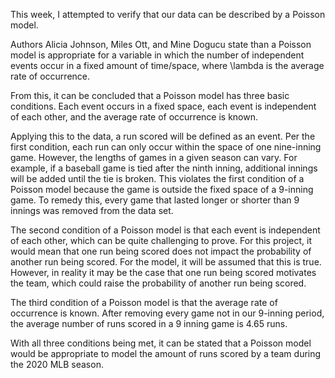 This week, I attempted to verify that our data can be described by a Poisson model.


Authors Alicia Johnson, Miles Ott, and Mine Dogucu state than a Poisson model is appropriate for a variable in which the number of independent events occur in a fixed amount 
of time/space, where \lambda is the average rate of occurrence.

From this, it can be concluded that a Poisson model has three basic conditions.  Each event occurs in a fixed space, each event is independent of each other, and the average rate 
of occurrence is known.

Applying this to the data, a run scored will be defined as an event.  Per the first condition, 
each run can only occur within the space of one nine-inning game.  However, the lengths of games in a given season can vary.  For example, if a baseball game is tied after the 
ninth inning, additional innings will be added until the tie is broken.  This violates the first condition of a Poisson model because the game is outside the fixed space of a 
9-inning game.  To remedy this, every game that lasted longer or shorter than 9 innings was removed from the data set.

The second condition of a Poisson model is that each event is independent of each other, which can be quite challenging to prove.  For this project, it would mean that one run 
being scored does not impact the probability of another run being scored.  For the model, it will be assumed that this is true.  However, in reality it may be the case that one 
run being scored motivates the team, which could raise the probability of another run being scored.

The third condition of a Poisson model is that the average rate of occurrence is known.  After removing every game not in our 9-inning period, the average number of runs scored in
a 9 inning game is 4.65 runs.

With all three conditions being met, it can be stated that a Poisson model would be appropriate to model the amount of runs scored by a team during the 2020 MLB season.
